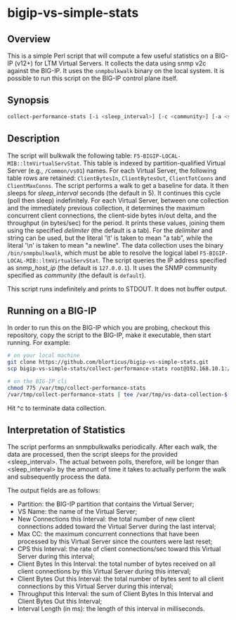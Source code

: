 # bigip-vs-simple-stats

## Overview

This is a simple Perl script that will compute a few useful statistics on a BIG-IP (v12+) for LTM Virtual Servers.  It collects the data using snmp v2c against the BIG-IP.  It uses the `snmpbulkwalk` binary on the local system.  It is possible to run this script on the BIG-IP control plane itself.

## Synopsis

```bash
collect-performance-stats [-i <sleep_interval>] [-c <community>] [-a <snmp_host_ip>] [-d <delimiter>] [--help]
```

## Description

The script will bulkwalk the following table: `F5-BIGIP-LOCAL-MIB::ltmVirtualServStat`.  This table is indexed by partition-qualified Virtual Server (e.g., `/Common/vs01`) names.  For each Virtual Server, the following table rows are retained: `ClientBytesIn`, `ClientBytesOut`, `ClientTotConns` and `ClientMaxConns`.  The script performs a walk to get a baseline for data.  It then sleeps for *sleep_interval* seconds (the default in 5).  It continues this cycle (poll then sleep) indefinitely.  For each Virtual Server, between one collection and the immediately previous collection, it determines the maximum concurrent client connections, the client-side bytes in/out delta, and the throughput (in bytes/sec) for the period.  It prints these values, joining them using the specified *delimiter* (the default is a tab).  For the *delimiter* and string can be used, but the literal '\t' is taken to mean "a tab", while the literal '\n' is taken to mean "a newline".  The data collection uses the binary `/bin/snmpbulkwalk`, which must be able to resolve the logical label `F5-BIGIP-LOCAL-MIB::ltmVirtualServStat`.  The script queries the IP address specified as *snmp_host_ip* (the default is `127.0.0.1`).  It uses the SNMP community specified as *community* (the default is `default`).

This script runs indefinitely and prints to STDOUT.  It does not buffer output.

## Running on a BIG-IP

In order to run this on the BIG-IP which you are probing, checkout this repository, copy the script to the BIG-IP, make it executable, then start running.  For example:

```bash
# on your local machine
git clone https://github.com/blorticus/bigip-vs-simple-stats.git
scp bigip-vs-simple-stats/collect-performance-stats root@192.168.10.1:/var/tmp

# on the BIG-IP cli
chmod 775 /var/tmp/collect-performance-stats
/var/tmp/collect-performance-stats | tee /var/tmp/vs-data-collection-$(date +%F).log
```

Hit ^c to terminate data collection.

## Interpretation of Statistics

The script performs an snmpbulkwalks periodically.  After each walk, the data are processed, then the script sleeps for the provided <sleep_interval>.  The actual <interval> between polls, therefore, will be longer than <sleep_interval> by the amount of time it takes to actually perform the walk and subsequently process the data.

The output fields are as follows:
* Partition: the BIG-IP partition that contains the Virtual Server;
* VS Name: the name of the Virtual Server;
* New Connections this Interval: the total number of new client connections added toward the Virtual Server during the last interval;
* Max CC: the maximum concurrent connections that have been processed by this Virtual Server since the counters were last reset;
* CPS this Interval: the rate of client connections/sec toward this Virtual Server during this interval;
* Client Bytes In this Interval: the total number of bytes received on all client connections by this Virtual Server during this interval;
* Client Bytes Out this Interval: the total number of bytes sent to all client connections by this Virtual Server during this interval;
* Throughput this Interval: the sum of Client Bytes In this Interval and Client Bytes Out this Interval;
* Interval Length (in ms): the length of this interval in milliseconds.

